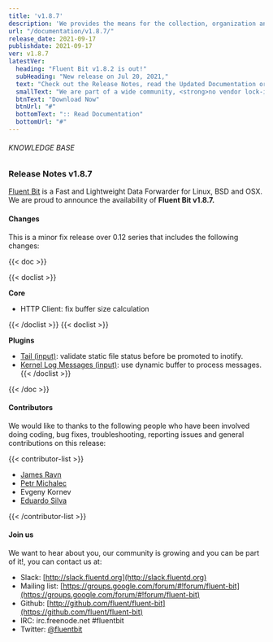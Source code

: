 ```yaml
---
title: 'v1.8.7'
description: 'We provides the means for the collection, organization and computerized retrieval of knowledgeand Lightweight Data Forwarder for Linux, BSD and OSX. We are proud to announce the availability of Fluent Bit v1.8.7.'
url: "/documentation/v1.8.7/"
release_date: 2021-09-17
publishdate: 2021-09-17
ver: v1.8.7
latestVer:
  heading: "Fluent Bit v1.8.2 is out!"
  subHeading: "New release on Jul 20, 2021,"
  text: "Check out the Release Notes, read the Updated Documentation or jump directly to the Downloads Section."
  smallText: "We are part of a wide community, <strong>no vendor lock-in.</strong>"
  btnText: "Download Now"
  btnUrl: "#"
  bottomText: ":: Read Documentation"
  bottomUrl: "#"
---
```



###### KNOWLEDGE BASE

### Release Notes v1.8.7

[Fluent Bit](https://fluentbit.io/) is a Fast and Lightweight Data Forwarder for Linux, BSD and OSX. We are proud to announce the availability of **Fluent Bit v1.8.7.**

#### Changes

This is a minor fix release over 0.12 series that includes the following changes:

{{< doc >}}

{{< doclist >}}

**Core**

* HTTP Client: fix buffer size calculation

{{< /doclist >}}
{{< doclist >}}

**Plugins**

* [Tail (input)](https://fluentbit.io/documentation/0.12/input/tail.html): validate static file status before be promoted to inotify.
* [Kernel Log Messages (input)](https://fluentbit.io/documentation/0.12/input/kmsg.html): use dynamic buffer to process messages.
{{< /doclist >}}

{{< /doc >}}

#### Contributors

We would like to thanks to the following people who have been involved doing coding, bug fixes, troubleshooting, reporting issues and general contributions on this release:

{{< contributor-list >}}

* [James Ravn](https://github.com/jsravn)
* [Petr Michalec](https://github.com/epcim)
* Evgeny Kornev
* [Eduardo Silva](https://github.com/edsiper)

{{< /contributor-list >}}

#### Join us

We want to hear about you, our community is growing and you can be part of it!, you can contact us at:

* Slack: [http://slack.fluentd.org](http://slack.fluentd.org)
* Mailing list: [https://groups.google.com/forum/#!forum/fluent-bit](https://groups.google.com/forum/#!forum/fluent-bit)
* Github: [http://github.com/fluent/fluent-bit](https://github.com/fluent/fluent-bit)
* IRC: irc.freenode.net #fluentbit
* Twitter: [@fluentbit](https://twitter.com/fluentbit)